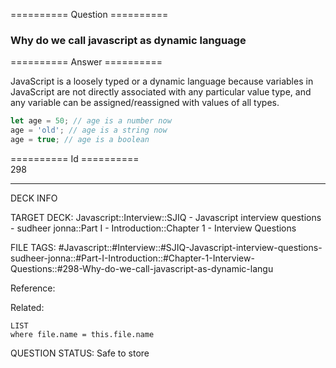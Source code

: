 ========== Question ==========  

### Why do we call javascript as dynamic language  

========== Answer ==========  

JavaScript is a loosely typed or a dynamic language because variables in JavaScript are not directly associated with any particular value type, and any variable can be assigned/reassigned with values of all types.

```javascript
let age = 50; // age is a number now
age = 'old'; // age is a string now
age = true; // age is a boolean
```

========== Id ==========  
298

---

DECK INFO

TARGET DECK: Javascript::Interview::SJIQ - Javascript interview questions - sudheer jonna::Part I - Introduction::Chapter 1 - Interview Questions

FILE TAGS: #Javascript::#Interview::#SJIQ-Javascript-interview-questions-sudheer-jonna::#Part-I-Introduction::#Chapter-1-Interview-Questions::#298-Why-do-we-call-javascript-as-dynamic-langu

Reference:

Related:

```dataview
LIST
where file.name = this.file.name
```

QUESTION STATUS: Safe to store
